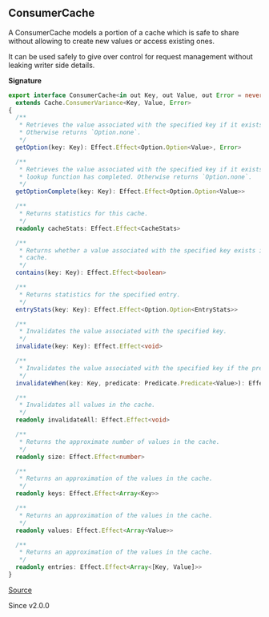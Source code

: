 ## ConsumerCache

A ConsumerCache models a portion of a cache which is safe to share without allowing to create new values or access existing ones.

It can be used safely to give over control for request management without leaking writer side details.

**Signature**

```ts
export interface ConsumerCache<in out Key, out Value, out Error = never>
  extends Cache.ConsumerVariance<Key, Value, Error>
{
  /**
   * Retrieves the value associated with the specified key if it exists.
   * Otherwise returns `Option.none`.
   */
  getOption(key: Key): Effect.Effect<Option.Option<Value>, Error>

  /**
   * Retrieves the value associated with the specified key if it exists and the
   * lookup function has completed. Otherwise returns `Option.none`.
   */
  getOptionComplete(key: Key): Effect.Effect<Option.Option<Value>>

  /**
   * Returns statistics for this cache.
   */
  readonly cacheStats: Effect.Effect<CacheStats>

  /**
   * Returns whether a value associated with the specified key exists in the
   * cache.
   */
  contains(key: Key): Effect.Effect<boolean>

  /**
   * Returns statistics for the specified entry.
   */
  entryStats(key: Key): Effect.Effect<Option.Option<EntryStats>>

  /**
   * Invalidates the value associated with the specified key.
   */
  invalidate(key: Key): Effect.Effect<void>

  /**
   * Invalidates the value associated with the specified key if the predicate holds.
   */
  invalidateWhen(key: Key, predicate: Predicate.Predicate<Value>): Effect.Effect<void>

  /**
   * Invalidates all values in the cache.
   */
  readonly invalidateAll: Effect.Effect<void>

  /**
   * Returns the approximate number of values in the cache.
   */
  readonly size: Effect.Effect<number>

  /**
   * Returns an approximation of the values in the cache.
   */
  readonly keys: Effect.Effect<Array<Key>>

  /**
   * Returns an approximation of the values in the cache.
   */
  readonly values: Effect.Effect<Array<Value>>

  /**
   * Returns an approximation of the values in the cache.
   */
  readonly entries: Effect.Effect<Array<[Key, Value]>>
}
```

[Source](https://github.com/Effect-TS/effect/tree/main/packages/effect/src/Cache.ts#L100)

Since v2.0.0